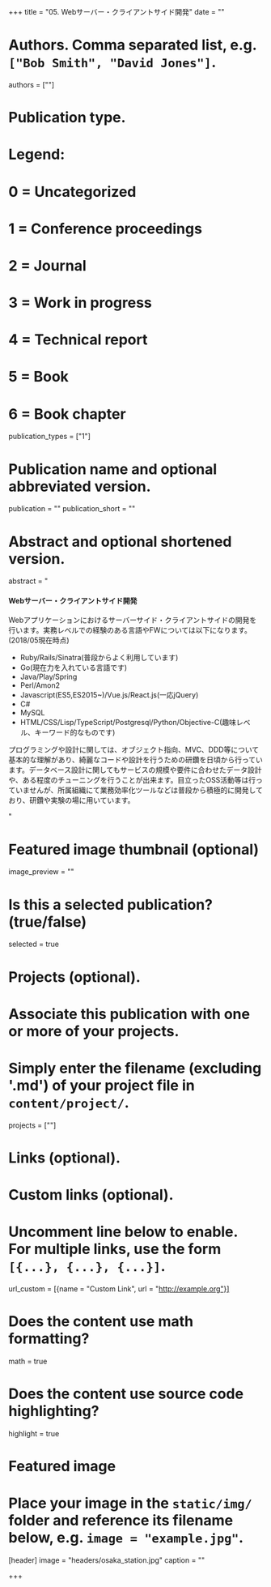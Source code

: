 +++
title = "05. Webサーバー・クライアントサイド開発"
date = ""

# Authors. Comma separated list, e.g. `["Bob Smith", "David Jones"]`.
authors = [""]

# Publication type.
# Legend:
# 0 = Uncategorized
# 1 = Conference proceedings
# 2 = Journal
# 3 = Work in progress
# 4 = Technical report
# 5 = Book
# 6 = Book chapter
publication_types = ["1"]

# Publication name and optional abbreviated version.
publication = ""
publication_short = ""

# Abstract and optional shortened version.
abstract = "<h4>Webサーバー・クライアントサイド開発</h4><p>Webアプリケーションにおけるサーバーサイド・クライアントサイドの開発を行います。実務レベルでの経験のある言語やFWについては以下になります。(2018/05現在時点)</p><ul><li>Ruby/Rails/Sinatra(普段からよく利用しています)</li><li>Go(現在力を入れている言語です)</li><li>Java/Play/Spring</li><li>Perl/Amon2</li><li>Javascript(ES5,ES2015~)/Vue.js/React.js(一応jQuery)</li><li>C#</li><li>MySQL</li><li>HTML/CSS/Lisp/TypeScript/Postgresql/Python/Objective-C(趣味レベル、キーワード的なものです)</li></ul><p>プログラミングや設計に関しては、オブジェクト指向、MVC、DDD等について基本的な理解があり、綺麗なコードや設計を行うための研鑽を日頃から行っています。データベース設計に関してもサービスの規模や要件に合わせたデータ設計や、ある程度のチューニングを行うことが出来ます。目立ったOSS活動等は行っていませんが、所属組織にて業務効率化ツールなどは普段から積極的に開発しており、研鑽や実験の場に用いています。</p>"

# Featured image thumbnail (optional)
image_preview = ""

# Is this a selected publication? (true/false)
selected = true

# Projects (optional).
#   Associate this publication with one or more of your projects.
#   Simply enter the filename (excluding '.md') of your project file in `content/project/`.
projects = [""]

# Links (optional).


# Custom links (optional).
#   Uncomment line below to enable. For multiple links, use the form `[{...}, {...}, {...}]`.
url_custom = [{name = "Custom Link", url = "http://example.org"}]

# Does the content use math formatting?
math = true

# Does the content use source code highlighting?
highlight = true

# Featured image
# Place your image in the `static/img/` folder and reference its filename below, e.g. `image = "example.jpg"`.
[header]
image = "headers/osaka_station.jpg"
caption = ""

+++
